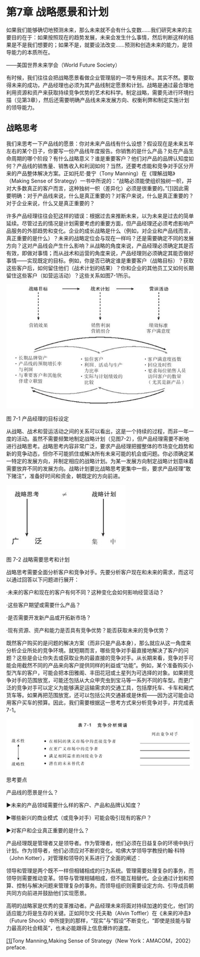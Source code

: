 # 第7章 战略愿景和计划

如果我们能够确切地预测未来，那么未来就不会有什么变数……我们研究未来的主要目的在于：如果按照现在的趋势发展，未来会发生什么事情，然后判断这样的结果是不是我们想要的；如果不是，就要设法改变……预测和创造未来的能力，是领导能力的本质所在。

——美国世界未来学会（World Future Society）

有时候，我们往往会把战略愿景看做企业管理层的一项专用技术。其实不然。要取得未来的成功，产品经理也必须为其产品线制定愿景和计划。战略是通过最合理地利用资源和资产来获取持续竞争优势的艺术和科学。制定战略，需要先进行环境扫描（见第3章），然后还需要明确产品线未来发展方向、权衡利弊和制定实施计划的领导能力。

## 战略思考

我们来思考一下产品线的愿景：你对未来产品线有什么设想？假设现在是未来五年左右的某个日子，你要写一份产品线年度报告。你销售的是什么产品？处在产品生命周期的哪个阶段？有什么战略意义？谁是重要客户？他们对产品的品牌认知度如何？产品线的销售量、销售收入和利润如何？当然，还要考虑能和竞争对手区分开来的产品整体解决方案。正如托尼·曼宁（Tony Manning）在《理解战略》（Making Sense of Strategy）一书中所说的：“战略必须能使组织独树一帜，并对大多数真正的客户而言，这种独树一帜（差异化）必须是很重要的。”[[1]](part0075.xhtml#ch1-back)因此需要明确：对于产品线来说，什么是真正重要的？对客户来说，什么是真正重要的？对于企业来说，什么又是真正重要的？

许多产品经理往往会犯这样的错误：根据过去来推断未来，以为未来是过去的简单延续。尽管过去的情况是计划需要考虑的重要方面，但产品经理还必须考虑影响产品服务的外部趋势和变化。企业的成长战略是什么（例如，对企业和产品线而言，真正重要的是什么）？未来的战略定位会与现在一样吗？还是需要确定不同的发展方向？这对产品线会产生什么影响？从战略的角度来说，产品经理必须确定其是否有效，即做对事情；而从战术和运营的角度来说，产品经理则必须确定其能否做好事情——实现既定的目标。例如，你是否已确定谁是重要客户（战略目标）？获取这些客户后，如何留住他们（战术计划的结果）？你和企业的其他员工又如何长期留住这些客户（如营运活动）？这些关系如图7-1所示。

![](images/image01261.jpeg)

图 7-1 产品经理的目标设定 

从战略、战术和营运活动之间的关系可以看出，这是一个持续的过程，而非一年一度的活动。虽然不需要频繁地制定战略计划（见图7-2），但产品经理需要不断地进行战略思考。战略思考内容非常广泛，要求产品经理把握整体的市场变化趋势和新的竞争动态，但你不可能抓住或解决所有未来可能的机会或问题。你必须确定某一特定的发展方向，并制定相应的战略计划。为某一发展方向制定战略计划意味着需要放弃不同的发展方向。战略计划要比战略思考更集中一些，要求产品经理“敢下赌注”，准备好时间和资金，朝既定的方向前进。

![](images/image01262.jpeg)

图 7-2 战略需要思考和计划 

战略思考需要全面分析客户和竞争对手。先要分析客户现在和未来的需求，而这可以通过回答以下问题进行展开：

·未来的客户和现在的客户有何不同？这种变化会如何影响经营活动？

·这些客户期望或需要什么产品？

·是否需要开发新产品或开拓新市场？

·现有资源、资产和能力是否具有竞争优势？能否获取未来的竞争优势？

既然客户购买的是问题的解决方案（而非只是产品本身），那么就应从这一角度来分析企业所处的竞争环境。就短期而言，哪些竞争对手最直接地解决了客户的问题？这些是会让你失去或获取业务的最直接的竞争对手。从长期来看，竞争对手可能会用截然不同的产品来向客户提供同样的利益或“功能”。例如，某个准备购买小型汽车的客户，可能会把本田雅阁、丰田花冠或土星列为可选择的对象。如果把竞争对手的范围放宽，可能还包括从大众甲壳虫到宝马等一系列不同的车型。而更广泛的竞争对手可以定义为能够满足运输需求的交通工具，包括摩托车、卡车和厢式货车等。如果再把范围放宽，还可以包括公共交通甚或是休假——因为这可能会动用客户买车的预算。因此，我们需要根据这一思考方式来分析竞争对手，并完成表7-1。

![](images/image01263.jpeg)

思考要点

产品线的愿景是什么？

▶未来的产品领域需要什么样的客户、产品和品牌认知度？

▶哪些新兴的商业模式（或竞争对手）可能会吸引现有的客户？

▶对客户和企业真正重要的是什么？

产品经理既是管理者又是领导者。作为管理者，他们必须在日益复杂的环境中执行计划。作为领导者，他们必须应对不断的变化。哈佛大学领导学教授约翰·科特（John Kotter），对管理和领导的关系进行了全面的阐述：

领导和管理是两个既不一样但相辅相成的行为系统。管理需要处理复杂的事务，而领导则需要推动变革。领导与管理相辅相成，但不能互相替代。企业通过计划和预算、控制与解决问题来管理复杂的事务。而领导组织则需要设定方向、引导成员朝共同方向前进并鼓励他们实现愿景。

高明的战略家是优秀的变革推动者。产品经理未来将面对持续加速的变化，他们的适应能力将是生存的关键。正如阿尔文·托夫勒（Alvin Toffler）在《未来的冲击》（Future Shock）中所提到的那样，“现实”与“假设”不断变化，“即使是技能与智力最高的社会精英”，也未必能跟得上信息爆炸的速度。

[[1]](part0075.xhtml#ch1)Tony Manning,Making Sense of Strategy（New York：AMACOM，2002）preface.

